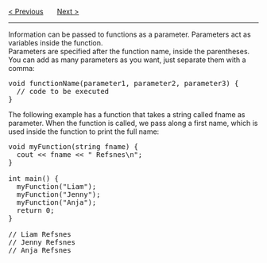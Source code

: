 <a href="/Functions/Main.md">&lt; Previous</a>
&nbsp;&nbsp;&nbsp;&nbsp;&nbsp;
<a href="/Functions/Parameters/Arguments.md">Next &gt;</a>
<hr>
Information can be passed to functions as a parameter. Parameters act as variables inside the function.
<br>
Parameters are specified after the function name, inside the parentheses. You can add as many parameters as you want, just separate them with a comma:
<pre>
void functionName(parameter1, parameter2, parameter3) {
  // code to be executed
}
</pre>
The following example has a function that takes a string called fname as parameter. When the function is called, we pass along a first name, which is used inside the function to print the full name:
<pre>
void myFunction(string fname) {
  cout << fname << " Refsnes\n";
}<br>
int main() {
  myFunction("Liam");
  myFunction("Jenny");
  myFunction("Anja");
  return 0;
}<br>
// Liam Refsnes
// Jenny Refsnes
// Anja Refsnes
</pre>
